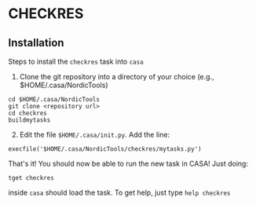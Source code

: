 # CHECKRES

## Installation

Steps to install the `checkres` task into `casa`

 1. Clone the git repository into a directory of your choice
 (e.g., $HOME/.casa/NordicTools)

``` shell
cd $HOME/.casa/NordicTools
git clone <repository url>
cd checkres
buildmytasks
```
 2. Edit the file `$HOME/.casa/init.py`. Add the line:

``` shell
execfile('$HOME/.casa/NordicTools/checkres/mytasks.py')
```

That's it! You should now be able to run the new task in CASA! Just doing:

``` shell
tget checkres
```

inside `casa` should load the task. To get help, just type `help checkres`
